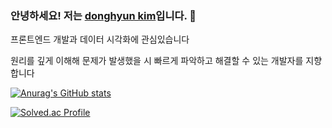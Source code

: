 ### 안녕하세요! 저는 [donghyun kim](https://github.com/donghyun1998)입니다. 👋

프론트엔드 개발과 데이터 시각화에 관심있습니다

원리를 깊게 이해해 문제가 발생했을 시 빠르게 파악하고 해결할 수 있는 개발자를 지향합니다

[![Anurag's GitHub stats](https://github-readme-stats.vercel.app/api?username=donghyun1998&count_private=true&show_icons=true&theme=github_dark)](https://github.com/anuraghazra/github-readme-stats)

[![Solved.ac Profile](http://mazassumnida.wtf/api/v2/generate_badge?boj=dong1998)](https://solved.ac/dong1998/)

